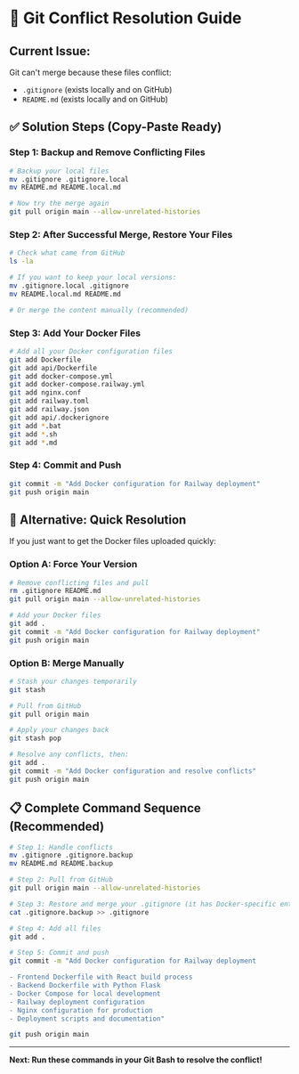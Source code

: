 # 🔧 Git Conflict Resolution Guide

## Current Issue:
Git can't merge because these files conflict:
- `.gitignore` (exists locally and on GitHub)
- `README.md` (exists locally and on GitHub)

## ✅ Solution Steps (Copy-Paste Ready)

### Step 1: Backup and Remove Conflicting Files
```bash
# Backup your local files
mv .gitignore .gitignore.local
mv README.md README.local.md

# Now try the merge again
git pull origin main --allow-unrelated-histories
```

### Step 2: After Successful Merge, Restore Your Files
```bash
# Check what came from GitHub
ls -la

# If you want to keep your local versions:
mv .gitignore.local .gitignore
mv README.local.md README.md

# Or merge the content manually (recommended)
```

### Step 3: Add Your Docker Files
```bash
# Add all your Docker configuration files
git add Dockerfile
git add api/Dockerfile
git add docker-compose.yml
git add docker-compose.railway.yml
git add nginx.conf
git add railway.toml
git add railway.json
git add api/.dockerignore
git add *.bat
git add *.sh
git add *.md
```

### Step 4: Commit and Push
```bash
git commit -m "Add Docker configuration for Railway deployment"
git push origin main
```

## 🚀 Alternative: Quick Resolution

If you just want to get the Docker files uploaded quickly:

### Option A: Force Your Version
```bash
# Remove conflicting files and pull
rm .gitignore README.md
git pull origin main --allow-unrelated-histories

# Add your Docker files
git add .
git commit -m "Add Docker configuration for Railway deployment"
git push origin main
```

### Option B: Merge Manually
```bash
# Stash your changes temporarily
git stash

# Pull from GitHub
git pull origin main

# Apply your changes back
git stash pop

# Resolve any conflicts, then:
git add .
git commit -m "Add Docker configuration and resolve conflicts"
git push origin main
```

## 📋 Complete Command Sequence (Recommended)

```bash
# Step 1: Handle conflicts
mv .gitignore .gitignore.backup
mv README.md README.backup

# Step 2: Pull from GitHub
git pull origin main --allow-unrelated-histories

# Step 3: Restore and merge your .gitignore (it has Docker-specific entries)
cat .gitignore.backup >> .gitignore

# Step 4: Add all files
git add .

# Step 5: Commit and push
git commit -m "Add Docker configuration for Railway deployment

- Frontend Dockerfile with React build process
- Backend Dockerfile with Python Flask
- Docker Compose for local development
- Railway deployment configuration
- Nginx configuration for production
- Deployment scripts and documentation"

git push origin main
```

---

**Next: Run these commands in your Git Bash to resolve the conflict!**